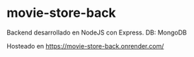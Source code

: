 # movie-store-back

Backend desarrollado en NodeJS con Express. DB: MongoDB


Hosteado en https://movie-store-back.onrender.com/
